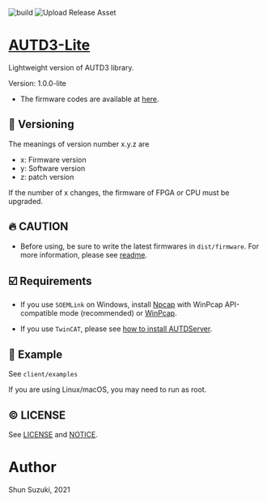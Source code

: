![build](https://github.com/shinolab/autd3-library-software/workflows/build/badge.svg)
![Upload Release Asset](https://github.com/shinolab/autd3-library-software/workflows/Upload%20Release%20Asset/badge.svg)

# [AUTD3-Lite](https://hapislab.org/airborne-ultrasound-tactile-display?lang=en)

Lightweight version of AUTD3 library.

Version: 1.0.0-lite

* The firmware codes are available at [here](https://github.com/shinolab/autd3-lite-firmware).

## :memo: Versioning

The meanings of version number x.y.z are
* x: Firmware version
* y: Software version
* z: patch version

If the number of x changes, the firmware of FPGA or CPU must be upgraded.

## :fire: CAUTION

* Before using, be sure to write the latest firmwares in `dist/firmware`. For more information, please see [readme](/dist/firmware/Readme.md).

## :ballot_box_with_check: Requirements

* If you use `SOEMLink` on Windows, install [Npcap](https://nmap.org/npcap/) with WinPcap API-compatible mode (recommended) or [WinPcap](https://www.winpcap.org/).

* If you use `TwinCAT`, please see [how to install AUTDServer](https://github.com/shinolab/autd3-library-software/wiki/How-to-install-AUTDServer).

## :beginner: Example

See `client/examples`

If you are using Linux/macOS, you may need to run as root.

## :copyright: LICENSE

See [LICENSE](./LICENSE) and [NOTICE](./NOTICE).

# Author

Shun Suzuki, 2021
